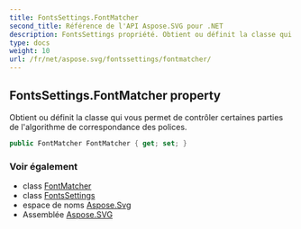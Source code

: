 ```yaml
---
title: FontsSettings.FontMatcher
second_title: Référence de l'API Aspose.SVG pour .NET
description: FontsSettings propriété. Obtient ou définit la classe qui vous permet de contrôler certaines parties de lalgorithme de correspondance des polices.
type: docs
weight: 10
url: /fr/net/aspose.svg/fontssettings/fontmatcher/
---
```

## FontsSettings.FontMatcher property

Obtient ou définit la classe qui vous permet de contrôler certaines parties de l'algorithme de correspondance des polices.

```csharp
public FontMatcher FontMatcher { get; set; }
```

### Voir également

* class [FontMatcher](../../../aspose.svg.rendering.fonts/fontmatcher/)
* class [FontsSettings](../)
* espace de noms [Aspose.Svg](../../fontssettings/)
* Assemblée [Aspose.SVG](../../../)


